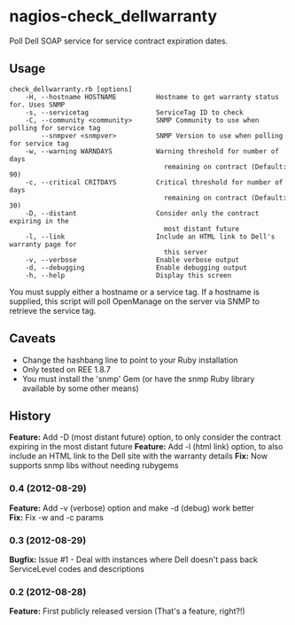 nagios-check_dellwarranty
=========================

Poll Dell SOAP service for service contract expiration dates.

Usage
-------
    check_dellwarranty.rb [options]
        -H, --hostname HOSTNAME          Hostname to get warranty status for. Uses SNMP
        -s, --servicetag                 ServiceTag ID to check
        -C, --community <community>      SNMP Community to use when polling for service tag
            --snmpver <snmpver>          SNMP Version to use when polling for service tag
        -w, --warning WARNDAYS           Warning threshold for number of days
                                           remaining on contract (Default: 90)
        -c, --critical CRITDAYS          Critical threshold for number of days
                                           remaining on contract (Default: 30)
        -D, --distant                    Consider only the contract expiring in the
                                           most distant future
        -l, --link                       Include an HTML link to Dell's warranty page for
                                           this server
        -v, --verbose                    Enable verbose output
        -d, --debugging                  Enable debugging output
        -h, --help                       Display this screen

You must supply either a hostname or a service tag. If a hostname is supplied, this script will
poll OpenManage on the server via SNMP to retrieve the service tag.

Caveats
-------
* Change the hashbang line to point to your Ruby installation
* Only tested on REE 1.8.7
* You must install the 'snmp' Gem (or have the snmp Ruby library available by some other means)

History
------------
**Feature:** Add -D (most distant future) option, to only consider the contract expiring in the most distant future
**Feature:** Add -l (html link) option, to also include an HTML link to the Dell site with the warranty details
**Fix:** Now supports snmp libs without needing rubygems
### 0.4 (2012-08-29)
**Feature:** Add -v (verbose) option and make -d (debug) work better  
**Fix:** Fix -w and -c params
### 0.3 (2012-08-29)
**Bugfix:** Issue #1 - Deal with instances where Dell doesn't pass back ServiceLevel codes and descriptions
### 0.2 (2012-08-28)
**Feature:** First publicly released version (That's a feature, right?!)
